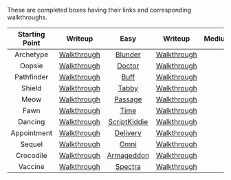 These are completed boxes having their links and corresponding walkthroughs.

|**Starting Point**|**Writeup**|**Easy**|**Writeup**|**Medium**|**Writeup**|**Hard**|**Writeup**|
|:---:|:---:|:---:|:---:|:---:|:---:|:---:|:---:|
|Archetype|[Walkthrough]()|[Blunder](https://app.hackthebox.com/machines/Blunder)|[Walkthrough](https://hellfire0x01.github.io/posts/Blunder)|||||
|Oopsie|[Walkthrough]()|[Doctor](https://app.hackthebox.com/machines/Doctor)|[Walkthrough](https://hellfire0x01.github.io/posts/Doctor)|||||
|Pathfinder|[Walkthrough]()|[Buff](https://app.hackthebox.com/machines/Buff)|[Walkthrough](https://hellfire0x01.github.io/posts/Buff)|||||
|Shield|[Walkthrough]()|[Tabby](https://app.hackthebox.com/machines/Tabby)|[Walkthrough](https://hellfire0x01.github.io/posts/Tabby)|||||
|Meow|[Walkthrough]()|[Passage](https://app.hackthebox.com/machines/Passage)|[Walkthrough]()|||||
|Fawn|[Walkthrough]()|[Time](https://app.hackthebox.com/machines/Time)|[Walkthrough]()|||||
|Dancing|[Walkthrough]()|[ScriptKiddie](https://app.hackthebox.com/machines/ScriptKiddie)|[Walkthrough](https://hellfire0x01.github.io/posts/ScriptKiddie)|||||
|Appointment|[Walkthrough]()|[Delivery](https://app.hackthebox.com/machines/Delivery)|[Walkthrough](https://hellfire0x01.medium.com/hackthebox-delivery-walkthrough-17720f3e9adf)|||||
|Sequel|[Walkthrough]()|[Omni](https://app.hackthebox.com/machines/Omni)|[Walkthrough]()|||||
|Crocodile|[Walkthrough]()|[Armageddon](https://app.hackthebox.com/machines/Armageddon)|[Walkthrough](https://hellfire0x01.github.io/posts/Armageddon)|||||
|Vaccine|[Walkthrough]()|[Spectra](https://app.hackthebox.com/machines/Spectra)|[Walkthrough](https://hellfire0x01.github.io/posts/Spectra)|||||
